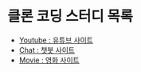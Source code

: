 # 클론 코딩 스터디 목록
- [Youtube : 유튜브 사이트](https://gaga-kim.tistory.com/entry/node-react-mongoDB-%EC%9C%A0%ED%8A%9C%EB%B8%8C-%EC%82%AC%EC%9D%B4%ED%8A%B8-%EB%A7%8C%EB%93%A4%EA%B8%B0?category=884606)
- [Chat : 챗봇 사이트](https://gaga-kim.tistory.com/entry/node-react-%EC%B1%97%EB%B4%87-%EC%82%AC%EC%9D%B4%ED%8A%B8?category=884606)
- [Movie : 영화 사이트](https://gaga-kim.tistory.com/entry/node-react-mongoDB-%EC%98%81%ED%99%94-%EC%82%AC%EC%9D%B4%ED%8A%B8?category=884606)


